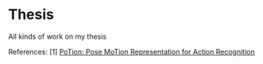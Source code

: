 # Thesis
All kinds of work on my thesis

References:
[1] [PoTion: Pose MoTion Representation for Action Recognition](https://openaccess.thecvf.com/content_cvpr_2018/papers/Choutas_PoTion_Pose_MoTion_CVPR_2018_paper.pdf)
